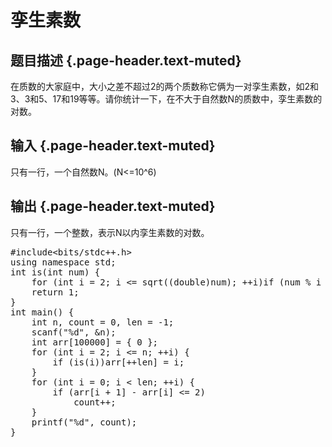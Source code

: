 # 孪生素数

## 题目描述 {.page-header.text-muted}

<div class="content">
  在质数的大家庭中，大小之差不超过2的两个质数称它俩为一对孪生素数，如2和3、3和5、17和19等等。请你统计一下，在不大于自然数N的质数中，孪生素数的对数。
</div>

## 输入 {.page-header.text-muted}

<div class="content">
  只有一行，一个自然数N。(N<=10^6)
</div>

## 输出 {.page-header.text-muted}

<div class="content">
  只有一行，一个整数，表示N以内孪生素数的对数。</p> 
  
  <pre class="EnlighterJSRAW" data-enlighter-language="cpp">#include&lt;bits/stdc++.h&gt;
using namespace std;
int is(int num) {
    for (int i = 2; i &lt;= sqrt((double)num); ++i)if (num % i == 0)return 0;
    return 1;
}
int main() {
    int n, count = 0, len = -1;
    scanf("%d", &n);
    int arr[100000] = { 0 };
    for (int i = 2; i &lt;= n; ++i) {
        if (is(i))arr[++len] = i;
    }
    for (int i = 0; i &lt; len; ++i) {
        if (arr[i + 1] - arr[i] &lt;= 2)
            count++;
    }
    printf("%d", count);
}</pre>
  
  <p>
    &nbsp;
  </p>
</div>
